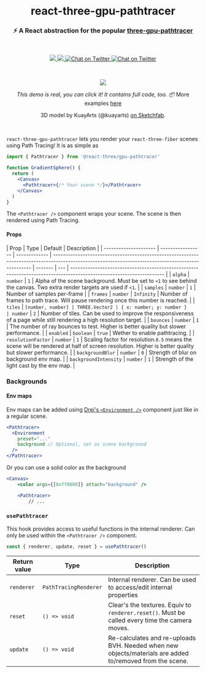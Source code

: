<br />

<h1 align="center">react-three-gpu-pathtracer</h1>
<h3 align="center">⚡️ A React abstraction for the popular <a href="https://github.com/gkjohnson/three-gpu-pathtracer">three-gpu-pathtracer</a></h3>

<br>

<p align="center">
  <a href="https://www.npmjs.com/package/@react-three/gpu-pathtracer" target="_blank">
    <img src="https://img.shields.io/npm/v/@react-three/gpu-pathtracer.svg?style=flat&colorA=000000&colorB=000000" />
  </a>
  <a href="https://www.npmjs.com/package/@react-three/gpu-pathtracer" target="_blank">
    <img src="https://img.shields.io/npm/dm/@react-three/gpu-pathtracer.svg?style=flat&colorA=000000&colorB=000000" />
  </a>
  <a href="https://twitter.com/pmndrs" target="_blank">
    <img src="https://img.shields.io/twitter/follow/pmndrs?label=%40pmndrs&style=flat&colorA=000000&colorB=000000&logo=twitter&logoColor=000000" alt="Chat on Twitter">
  </a>
  <a href="https://discord.gg/ZZjjNvJ" target="_blank">
    <img src="https://img.shields.io/discord/740090768164651008?style=flat&colorA=000000&colorB=000000&label=discord&logo=discord&logoColor=000000" alt="Chat on Twitter">
  </a>
</p>

<br />

<p align="center">
  <a href="https://codesandbox.io/embed/github/pmndrs/react-three-gpu-pathtracer/tree/main/examples/basic" target="_blank"><img  src="https://raw.githubusercontent.com/pmndrs/react-three-gpu-pathtracer/main/examples/basic/thumbnail.png?token=GHSAT0AAAAAABMXHW7LKAF66AXOEZ5NWTM4YT3Y33Q"  /></a>
</p>
<p align="middle">
  <i>This demo is real, you can click it! It contains full code, too. 📦</i> More examples <a href="./examples">here</a>
</p>
<p align="middle">
  3D model by KuayArts (@kuayarts) <a href="https://sketchfab.com/3d-models/mr-mime-in-the-box-practical-joke-9636a92b36e2498b8839298896fb338d">on Sketchfab</a>.
</p>
<br />

`react-three-gpu-pathtracer` lets you render your `react-three-fiber` scenes using Path Tracing! It is as simple as

```jsx
import { Pathtracer } from '@react-three/gpu-pathtracer'

function GradientSphere() {
  return (
    <Canvas>
      <Pathtracer>{/* Your scene */}</Pathtracer>
    </Canvas>
  )
}
```

The `<Pathtracer />` component wraps your scene. The scene is then rendered using Path Tracing.

#### Props

| Prop                  | Type              | Default       | Description                                                                                                                                         |
| --------------------- | ----------------- | ------------- | --------------------------------------------------------------------------------------------------------------------------------------------------- | ------- | --- | -------------------------------------------------------------------------------------------------------------------- |
| `alpha`               | `number`          | `1`           | Alpha of the scene background. Must be set to `<1` to see behind the canvas. Two extra render targets are used if `<1`.                             |
| `samples`             | `number`          | `1`           | Number of samples per-frame                                                                                                                         |
| `frames`              | `number`          | `Infinity`    | Number of frames to path trace. Will pause rendering once this number is reached.                                                                   |
| `tiles`               | `[number, number] | THREE.Vector2 | { x: number; y: number }                                                                                                                            | number` | `2` | Number of tiles. Can be used to improve the responsiveness of a page while still rendering a high resolution target. |
| `bounces`             | `number`          | `1`           | The number of ray bounces to test. Higher is better quality but slower performance.                                                                 |
| `enabled`             | `boolean`         | `true`        | Wether to enable pathtracing.                                                                                                                       |
| `resolutionFactor`    | `number`          | `1`           | Scaling factor for resolution.`0.5` means the scene will be rendered at half of screen resolution. Higher is better quality but slower performance. |
| `backgroundBlur`      | `number`          | `0`           | Strength of blur on background env map.                                                                                                             |
| `backgroundIntensity` | `number`          | `1`           | Strength of the light cast by the env map.                                                                                                          |

### Backgrounds

#### Env maps

Env maps can be added using [Drei's `<Environment />`](https://github.com/pmndrs/drei#environment) component just like in a regular scene.

```jsx
<Pathtracer>
  <Environment
    preset="..."
    background // Optional, set as scene background
  />
</Pathtracer>
```

Or you can use a solid color as the background

```jsx
<Canvas>
    <color args={[0xff0000]} attach="background" />

    <Pathtracer>
        // ...
```

### `usePathtracer`

This hook provides access to useful functions in the internal renderer. Can only be used within the `<Pathtracer />` component.

```ts
const { renderer, update, reset } = usePathtracer()
```

| Return value | Type                  | Description                                                                                              |
| ------------ | --------------------- | -------------------------------------------------------------------------------------------------------- |
| `renderer`   | `PathTracingRenderer` | Internal renderer. Can be used to access/edit internal properties                                        |
| `reset`      | `() => void`          | Clear's the textures. Equiv to `renderer.reset()`. Must be called every time the camera moves.           |
| `update`     | `() => void`          | Re-calculates and re-uploads BVH. Needed when new objects/materials are added to/removed from the scene. |
